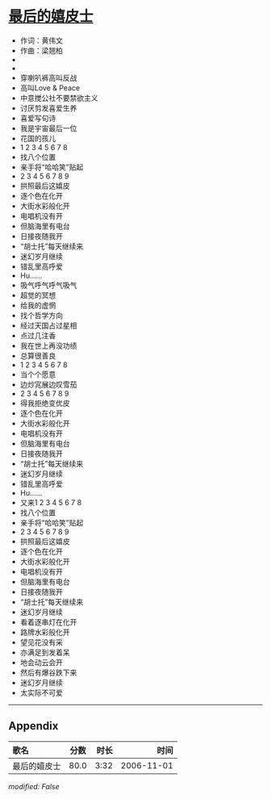 # [最后的嬉皮士](https://music.163.com/song?id=65759)

* 作词：黄伟文
* 作曲：梁翘柏
*
*
* 穿喇叭裤高叫反战
* 高叫Love & Peace
* 中意搅公社不要禁欲主义
* 讨厌剪发喜爱生养
* 喜爱写句诗
* 我是宇宙最后一位
* 花国的孩儿
* 1 2 3 4 5 6 7 8
* 找八个位置
* 亲手将“哈哈笑”贴起
* 2 3 4 5 6 7 8 9
* 拱照最后这嬉皮
* 逐个色在化开
* 大街水彩般化开
* 电唱机没有开
* 但脑海里有电台
* 日接夜随我开
* “胡士托”每天继续来
* 迷幻岁月继续
* 错乱里高呼爱
* Hu……
* 吸气呼气呼气吸气
* 超觉的冥想
* 给我的虚惘
* 找个哲学方向
* 经过天国占过星相
* 点过几注香
* 我在世上再没功绩
* 总算很善良
* 1 2 3 4 5 6 7 8
* 当个个愿意
* 边炒宨展边叹雪茄
* 2 3 4 5 6 7 8 9
* 得我拒绝变优皮
* 逐个色在化开
* 大街水彩般化开
* 电唱机没有开
* 但脑海里有电台
* 日接夜随我开
* “胡士托”每天继续来
* 迷幻岁月继续
* 错乱里高呼爱
* Hu……
* 又来1 2 3 4 5 6 7 8
* 找八个位置
* 亲手将“哈哈笑”贴起
* 2 3 4 5 6 7 8 9
* 拱照最后这嬉皮
* 逐个色在化开
* 大街水彩般化开
* 电唱机没有开
* 但脑海里有电台
* 日接夜随我开
* “胡士托”每天继续来
* 迷幻岁月继续
* 看着逐串灯在化开
* 路牌水彩般化开
* 望见花没有采
* 亦满足到发着呆
* 地会动云会开
* 然后有爆谷跌下来
* 迷幻岁月继续
* 太实际不可爱


---

## Appendix

|歌名|分数|时长|时间|
|:---|:---:|---:|---:|
|最后的嬉皮士|80.0|3:32|2006-11-01

*modified: False*